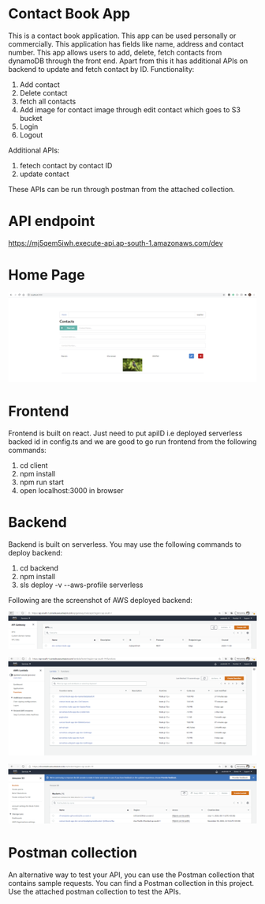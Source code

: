 # Contact Book App

This is a contact book application. This app can be used personally or commercially. This application has fields like name, address and contact number. This app allows users to add, delete, fetch contacts from dynamoDB through the front end. Apart from this it has additional APIs on backend to update and fetch contact by ID.
Functionality:
1. Add contact
2. Delete contact
3. fetch all contacts
4. Add image for contact image through edit contact which goes to S3 bucket
5. Login
6. Logout


Additional APIs:
1. fetech contact by contact ID
2. update contact


These APIs can be run through postman from the attached collection.

# API endpoint

https://mj5qem5iwh.execute-api.ap-south-1.amazonaws.com/dev

# Home Page

![](images/homePage.PNG)

# Frontend

Frontend is built on react. Just need to put apiID i.e deployed serverless backed id in config.ts and we are good to go run frontend from the following commands:

1. cd client
2. npm install
3. npm run start
4. open localhost:3000 in browser

# Backend

Backend is built on serverless. You may use the following commands to deploy backend:

1. cd backend
2. npm install
3. sls deploy -v --aws-profile serverless

Following are the screenshot of AWS deployed backend:

![](images/API.PNG)


![](images/lambda.PNG)


![](images/s3.PNG)

# Postman collection

An alternative way to test your API, you can use the Postman collection that contains sample requests. You can find a Postman collection in this project. Use the attached postman collection to test the APIs.
